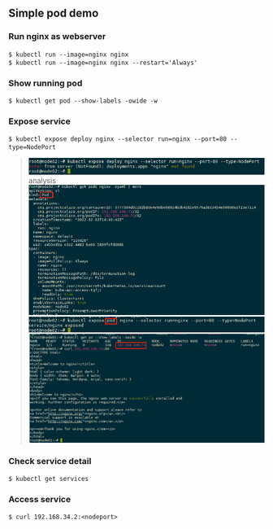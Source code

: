 ## Simple pod demo

### Run nginx as webserver

```shell
$ kubectl run --image=nginx nginx
$ kubectl run --image=nginx nginx --restart='Always'
```

### Show running pod

```shell
$ kubectl get pod --show-labels -owide -w
```

### Expose service

```shell
$ kubectl expose deploy nginx --selector run=nginx --port=80 --type=NodePort
```
> ![img.png](defraud/1.simple-1-defraud.png)
> analysis
    ![img.png](defraud/1.simple-pod-defraud-analysis01.png)
    ![img_1.png](defraud/1.simple-pod-defraud-analysis02.png)
    ![img_2.png](defraud/1.simple-pod-defraud-analysis03.png)

### Check service detail

```shell
$ kubectl get services
```

### Access service

```shell
$ curl 192.168.34.2:<nodeport>
```